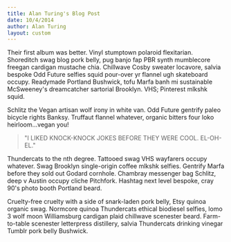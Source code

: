 ```yaml
---
title: Alan Turing's Blog Post
date: 10/4/2014
author: Alan Turing
layout: custom
---
```

Their first album was better. Vinyl stumptown polaroid flexitarian. Shoreditch swag blog pork belly, pug banjo fap PBR synth mumblecore freegan cardigan mustache chia. Chillwave Cosby sweater locavore, salvia bespoke Odd Future selfies squid pour-over yr flannel ugh skateboard occupy. Readymade Portland Bushwick, tofu Marfa banh mi sustainable McSweeney's dreamcatcher sartorial Brooklyn. VHS; Pinterest mlkshk squid.

Schlitz the Vegan artisan wolf irony in white van. Odd Future gentrify paleo bicycle rights Banksy. Truffaut flannel whatever, organic bitters four loko heirloom...vegan you!

> "I LIKED KNOCK-KNOCK JOKES BEFORE THEY WERE COOL. EL-OH-EL."

Thundercats to the nth degree. Tattooed swag VHS wayfarers occupy whatever. Swag Brooklyn single-origin coffee mlkshk selfies. Gentrify Marfa  before they sold out Godard cornhole. Chambray messenger bag Schlitz, deep v Austin occupy cliche Pitchfork. Hashtag next level bespoke, cray 90's photo booth Portland beard.

Cruelty-free cruelty with a side of snark-laden pork belly, Etsy quinoa organic swag. Normcore quinoa Thundercats ethical biodiesel selfies, lomo 3 wolf moon Williamsburg cardigan plaid chillwave scenester beard. Farm-to-table scenester letterpress distillery, salvia Thundercats drinking vinegar Tumblr pork belly Bushwick.
